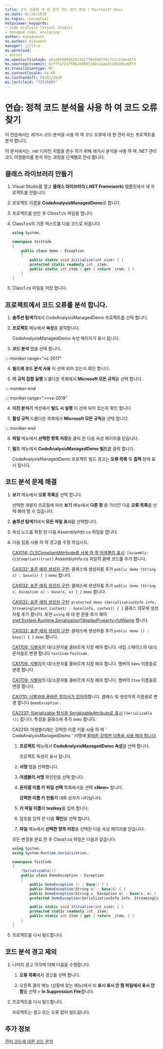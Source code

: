 ```yaml
---
title: 코드 오류에 대 한 관리 코드 분석 연습 | Microsoft Docs
ms.date: 01/29/2018
ms.topic: conceptual
helpviewer_keywords:
- code analysis [Visual Studio]
- managed code, analyzing
author: mikadumont
ms.author: midumont
manager: jillfra
ms.workload:
- dotnet
ms.openlocfilehash: ab1e0b890d6241742770ed38ff61fc1c2c0ed2f4
ms.sourcegitcommit: 6cfffa72af599a9d667249caaaa411bb28ea69fd
ms.translationtype: MT
ms.contentlocale: ko-KR
ms.lasthandoff: 09/02/2020
ms.locfileid: "72535695"
---
```

# <a name="walkthrough-use-static-code-analysis-to-find-code-defects"></a>연습: 정적 코드 분석을 사용 하 여 코드 오류 찾기

이 연습에서는 레거시 코드 분석을 사용 하 여 코드 오류에 대 한 관리 되는 프로젝트를 분석 합니다.

이 문서에서는 .net 디자인 지침을 준수 하기 위해 레거시 분석을 사용 하 여 .NET 관리 코드 어셈블리를 분석 하는 과정을 단계별로 안내 합니다.

## <a name="create-a-class-library"></a>클래스 라이브러리 만들기

1. Visual Studio를 열고 **클래스 라이브러리 (.NET Framework)** 템플릿에서 새 프로젝트를 만듭니다.

1. 프로젝트 이름을 **CodeAnalysisManagedDemo**로 합니다.

1. 프로젝트를 만든 후 *Class1.cs* 파일을 엽니다.

1. Class1.cs의 기존 텍스트를 다음 코드로 바꿉니다.

   ```csharp
   using System;

   namespace testCode
   {
       public class demo : Exception
       {
           public static void Initialize(int size) { }
           protected static readonly int _item;
           public static int item { get { return _item; } }
       }
   }
   ```

1. Class1.cs 파일을 저장 합니다.

## <a name="analyze-the-project-for-code-defects"></a>프로젝트에서 코드 오류를 분석 합니다.

1. **솔루션 탐색기**에서 CodeAnalysisManagedDemo 프로젝트를 선택 합니다.

2. **프로젝트** 메뉴에서 **속성**을 클릭합니다.

   CodeAnalysisManagedDemo 속성 페이지가 표시 됩니다.

3. **코드 분석** 탭을 선택 합니다.

::: moniker range="vs-2017"

4. **빌드에 코드 분석 사용** 이 선택 되어 있는지 확인 합니다.

5. **이 규칙 집합 실행** 드롭다운 목록에서 **Microsoft 모든 규칙**을 선택 합니다.

::: moniker-end

::: moniker range=">=vs-2019"

4. **이진 분석기** 섹션에서 **빌드 시 실행** 이 선택 되어 있는지 확인 합니다.

5. **활성 규칙** 드롭다운 목록에서 **Microsoft 모든 규칙**을 선택 합니다.

::: moniker-end

6. **파일** 메뉴에서 **선택한 항목 저장**을 클릭 한 다음 속성 페이지를 닫습니다.

7. **빌드** 메뉴에서 **CodeAnalysisManagedDemo 빌드**를 클릭 합니다.

    CodeAnalysisManagedDemo 프로젝트 빌드 경고는 **오류 목록** 및 **출력** 창에 표시 됩니다.

## <a name="correct-the-code-analysis-issues"></a>코드 분석 문제 해결

1. **보기** 메뉴에서 **오류 목록**를 선택 합니다.

    선택한 개발자 프로필에 따라 **보기** 메뉴에서 **다른 창** 을 가리킨 다음 **오류 목록**를 선택 해야 할 수 있습니다.

1. **솔루션 탐색기**에서 **모든 파일 표시**를 선택합니다.

1. 속성 노드를 확장 한 다음 *AssemblyInfo.cs* 파일을 엽니다.

1. 다음 팁을 사용 하 여 경고를 수정 하십시오.

   [CA1014: CLSCompliantAttribute를 사용 하 여 어셈블리 표시](../code-quality/ca1014.md): `[assembly: CLSCompliant(true)]` AssemblyInfo.cs 파일의 끝에 코드를 추가 합니다.

   [CA1032: 표준 예외 생성자 구현](../code-quality/ca1032.md): 클래스에 생성자를 추가 `public demo (String s) : base(s) { }` `demo` 합니다.

   [CA1032: 표준 예외 생성자 구현](../code-quality/ca1032.md): 클래스에 생성자를 추가 `public demo (String s, Exception e) : base(s, e) { }` `demo` 합니다.

   [CA1032: 표준 예외 생성자 구현](../code-quality/ca1032.md): `protected demo (SerializationInfo info, StreamingContext context) : base(info, context) { }` 클래스 데모에 생성자를 추가 합니다. 또한 `using` 에 대 한 문을 추가 해야 <xref:System.Runtime.Serialization?displayProperty=fullName> 합니다.

   [CA1032: 표준 예외 생성자 구현](../code-quality/ca1032.md): 클래스에 생성자를 추가 `public demo () : base() { }` `demo` 합니다.

   [CA1709: 식별자](../code-quality/ca1709.md)의 대/소문자를 올바르게 지정 해야 합니다. 네임 스페이스의 대/소문자를로 변경 합니다 `testCode` `TestCode` .

   [CA1709: 식별자](../code-quality/ca1709.md)의 대/소문자를 올바르게 지정 해야 합니다. 멤버의 `Demo` 이름을로 변경 합니다.

   [CA1709: 식별자](../code-quality/ca1709.md)의 대/소문자를 올바르게 지정 해야 합니다. 멤버의 `Item` 이름을로 변경 합니다.

   [CA1710: 식별자에 올바른 접미사가 있어야](../code-quality/ca1710.md)합니다. 클래스 및 생성자의 이름을로 변경 합니다 `DemoException` .

   [CA2237: ISerializable 형식을 SerializableAttribute로 표시](../code-quality/ca2237.md) `[Serializable ()]` 합니다. 특성을 클래스에 추가 `demo` 합니다.

   CA2210: 어셈블리에는 강력한 이름 키를 사용 하 여 ' CodeAnalysisManagedDemo ' 서명에 [올바른 강력한 이름을 사용 해야 합니다](../code-quality/ca2210.md).

   1. **프로젝트** 메뉴에서 **CodeAnalysisManagedDemo 속성**을 선택 합니다.

      프로젝트 속성이 표시 됩니다.

   1. **서명** 탭을 선택합니다.

   1. **어셈블리 서명** 확인란을 선택 합니다.

   1. **문자열 이름 키 파일 선택** 목록에서을 선택 **\<New>** 합니다.

      **강력한 이름 키 만들기** 대화 상자가 나타납니다.

   1. **키 파일 이름**에 **testkey**를 입력 합니다.

   1. 암호를 입력 한 다음 **확인**을 선택 합니다.

   1. **파일** 메뉴에서 **선택한 항목 저장**을 선택한 다음 속성 페이지를 닫습니다.

   모든 변경을 완료 한 후 Class1.cs 파일은 다음과 같습니다.

   ```csharp
   using System;
   using System.Runtime.Serialization;

   namespace TestCode
   {
       [Serializable()]
       public class DemoException : Exception
       {
           public DemoException () : base() { }
           public DemoException(String s) : base(s) { }
           public DemoException(String s, Exception e) : base(s, e) { }
           protected DemoException(SerializationInfo info, StreamingContext context) : base(info, context) { }

           public static void Initialize(int size) { }
           protected static readonly int _item;
           public static int Item { get { return _item; } }
       }
   }
   ```

1. 프로젝트를 다시 빌드합니다.

## <a name="exclude-code-analysis-warnings"></a>코드 분석 경고 제외

1. 나머지 경고 각각에 대해 다음을 수행합니다.

    1. **오류 목록**에서 경고를 선택 합니다.

    1. 오른쪽 클릭 메뉴 (상황에 맞는 메뉴)에서 비 **표시 표시 안 함 파일에서 표시 안 함**을 선택  >  **In Suppression File**합니다.

1. 프로젝트를 다시 빌드합니다.

     프로젝트는 경고 또는 오류 없이 빌드됩니다.

## <a name="see-also"></a>추가 정보

[관리 코드에 대한 코드 분석](../code-quality/code-analysis-for-managed-code-overview.md)
